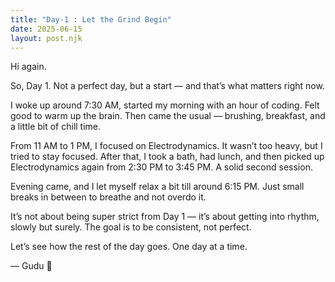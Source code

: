 ```yaml
---
title: "Day-1 : Let the Grind Begin"
date: 2025-06-15
layout: post.njk
---
```

Hi again.

So, Day 1. Not a perfect day, but a start — and that’s what matters right now.

I woke up around 7:30 AM, started my morning with an hour of coding. Felt good to warm up the brain. Then came the usual — brushing, breakfast, and a little bit of chill time.

From 11 AM to 1 PM, I focused on Electrodynamics. It wasn’t too heavy, but I tried to stay focused. After that, I took a bath, had lunch, and then picked up Electrodynamics again from 2:30 PM to 3:45 PM. A solid second session.

Evening came, and I let myself relax a bit till around 6:15 PM. Just small breaks in between to breathe and not overdo it.

It’s not about being super strict from Day 1 — it’s about getting into rhythm, slowly but surely. The goal is to be consistent, not perfect.

Let’s see how the rest of the day goes. One day at a time.

— Gudu 🌱
